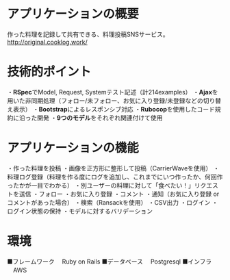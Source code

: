 # アプリケーションの概要
作った料理を記録して共有できる、料理投稿SNSサービス。http://original.cooklog.work/

# 技術的ポイント
・**RSpec**でModel, Request, Systemテスト記述（計214examples）
・**Ajax**を用いた非同期処理（フォロー/未フォロー、お気に入り登録/未登録などの切り替え表示）
・**Bootstrap**によるレスポンシブ対応
・**Rubocop**を使用したコード規約に沿った開発
・**9つのモデル**をそれぞれ関連付けて使用

# アプリケーションの機能
・作った料理を投稿
・画像を正方形に整形して投稿（CarrierWaveを使用）
・料理ログ登録（料理を作る度にログを追加し、これまでにいつ作ったか、何回作ったかが一目でわかる）
・別ユーザーの料理に対して「食べたい！」リクエストを送信
・フォロー
・お気に入り登録
・コメント
・通知（お気に入り登録 or コメントがあった場合）
・検索（Ransackを使用）
・CSV出力
・ログイン
・ログイン状態の保持
・モデルに対するバリデーション

# 環境
■フレームワーク
　Ruby on Rails
■データベース
　Postgresql
■インフラ
　AWS
